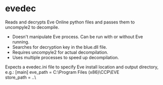evedec
======
Reads and decrypts Eve Online python files and passes them to uncompyle2 to decompile.
* Doesn't manipulate Eve process. Can be run with or without Eve running.
* Searches for decryption key in the blue.dll file.
* Requires uncompyle2 for actual decompilation.
* Uses multiple processes to speed up decompilation.

Expects a evedec.ini file to specify Eve install location and output directory, e.g.:
[main]
eve_path = C:\Program Files (x86)\CCP\EVE\
store_path = ..\
